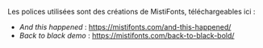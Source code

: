 Les polices utilisées sont des créations de MistiFonts, téléchargeables ici :

* *And this happened* : https://mistifonts.com/and-this-happened/
* *Back to black demo* : https://mistifonts.com/back-to-black-bold/